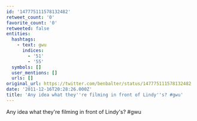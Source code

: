 ```yaml
---
id: '147775111578132482'
retweet_count: '0'
favorite_count: '0'
retweeted: false
entities:
  hashtags:
    - text: gwu
      indices:
        - '51'
        - '55'
  symbols: []
  user_mentions: []
  urls: []
original_url: https://twitter.com/benbalter/status/147775111578132482
date: '2011-12-16T20:28:26.000Z'
title: 'Any idea what they''re filming in front of Lindy''s? #gwu'
---
```


Any idea what they're filming in front of Lindy's? #gwu
